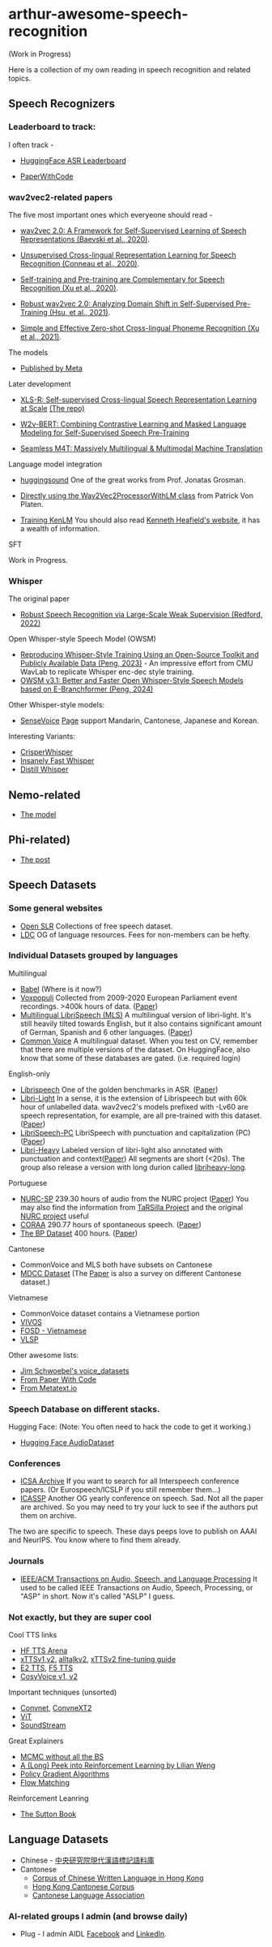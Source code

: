 # arthur-awesome-speech-recognition

(Work in Progress)

Here is a collection of my own reading in speech recognition and related topics.

## Speech Recognizers

### Leaderboard to track:
I often track -

- [HuggingFace ASR Leaderboard](https://huggingface.co/spaces/hf-audio/open_asr_leaderboard)

- [PaperWithCode](https://paperswithcode.com/dataset/librispeech)

### wav2vec2-related papers

The five most important ones which everyeone should read -

- [wav2vec 2.0: A Framework for Self-Supervised Learning of Speech Representations (Baevski et al., 2020)](https://arxiv.org/abs/2006.11477).

- [Unsupervised Cross-lingual Representation Learning for Speech Recognition (Conneau et al., 2020)](https://arxiv.org/abs/2006.13979).

- [Self-training and Pre-training are Complementary for Speech Recognition (Xu et al., 2020)](https://arxiv.org/abs/2010.11430).

- [Robust wav2vec 2.0: Analyzing Domain Shift in Self-Supervised Pre-Training (Hsu, et al., 2021)](https://arxiv.org/abs/2104.01027).

- [Simple and Effective Zero-shot Cross-lingual Phoneme Recognition (Xu et al., 2021)](https://arxiv.org/abs/2109.11680).

The models

- [Published by Meta](https://github.com/facebookresearch/fairseq/tree/main/examples/wav2vec#wav2vec-20)

Later development

- [XLS-R: Self-supervised Cross-lingual Speech Representation Learning at Scale](https://arxiv.org/abs/2111.09296) [(The repo)](https://github.com/facebookresearch/fairseq/tree/main/examples/wav2vec/xlsr)

- [W2v-BERT: Combining Contrastive Learning and Masked Language Modeling for Self-Supervised Speech Pre-Training](https://arxiv.org/abs/2108.06209)

- [Seamless M4T: Massively Multilingual & Multimodal Machine Translation](https://arxiv.org/abs/2308.11596)

Language model integration

- [huggingsound](https://github.com/jonatasgrosman/huggingsound) One of the great works from Prof. Jonatas Grosman.

- [Directly using the Wav2Vec2ProcessorWithLM class](https://huggingface.co/blog/wav2vec2-with-ngram) from Patrick Von Platen.
- [Training KenLM](https://github.com/kpu/kenlm) You should also read [Kenneth Heafield's website](https://kheafield.com/code/kenlm/), it has a wealth of information.

SFT

Work in Progress.


### Whisper

The original paper
- [Robust Speech Recognition via Large-Scale Weak Supervision (Redford, 2022)](https://arxiv.org/abs/2212.04356)

Open Whisper-style Speech Model (OWSM)
- [Reproducing Whisper-Style Training Using an Open-Source Toolkit and Publicly Available Data (Peng, 2023)](https://arxiv.org/abs/2309.13876) - An impressive effort from CMU WavLab to replicate Whisper enc-dec style training.
- [OWSM v3.1: Better and Faster Open Whisper-Style Speech Models based on E-Branchformer (Peng, 2024)](https://arxiv.org/abs/2401.16658)

Other Whisper-style models:
- [SenseVoice](https://github.com/FunAudioLLM/SenseVoice) [Page](https://funaudiollm.github.io/) support Mandarin, Cantonese, Japanese and Korean.

Interesting Variants:
- [CrisperWhisper](https://huggingface.co/nyrahealth/CrisperWhisper)
- [Insanely Fast Whisper](https://github.com/Vaibhavs10/insanely-fast-whisper)
- [Distill Whisper](https://huggingface.co/distil-whisper/distil-large-v3)

## Nemo-related

- [The model](https://huggingface.co/nvidia/canary-1b)

## Phi-related)

- [The post](https://techcommunity.microsoft.com/blog/aiplatformblog/introducing-phi-4-microsoft%E2%80%99s-newest-small-language-model-specializing-in-comple/4357090)

## Speech Datasets

### Some general websites
- [Open SLR](https://www.openslr.org/resources.php) Collections of free speech dataset.
- [LDC](https://catalog.ldc.upenn.edu/) OG of language resources. Fees for non-members can be hefty.

### Individual Datasets grouped by languages

Multilingual

- [Babel](https://en.wikipedia.org/wiki/BABEL_Speech_Corpus) (Where is it now?)
- [Voxpopuli](https://github.com/facebookresearch/voxpopuli) Collected from 2009-2020 European Parliament event recordings. >400k hours of data. ([Paper](https://aclanthology.org/2021.acl-long.80/))
- [Multilingual LibriSpeech (MLS)](https://www.openslr.org/) A multilingual version of libri-light.  It's still heavily tilted towards English, but it also contains significant amount of German, Spanish and 6 other languages. ([Paper](https://arxiv.org/pdf/2012.03411))
- [Common Voice](https://commonvoice.mozilla.org/en/datasets) A multilingual dataset.  When you test on CV, remember that there are multiple versions of the dataset.  On HuggingFace, also know that some of these databases are gated. (i.e. required login)

English-only

- [Librispeech](https://www.openslr.org/12) One of the golden benchmarks in ASR.  ([Paper](https://www.danielpovey.com/files/2015_icassp_librispeech.pdf))
- [Libri-Light](https://github.com/facebookresearch/libri-light) In a sense, it is the extension of Librispeech but with 60k hour of unlabelled data. wav2vec2's models prefixed with -Lv60 are speech representation, for example, are all pre-trained with this dataset. ([Paper](https://arxiv.org/abs/1912.07875))
- [LibriSpeech-PC](https://www.openslr.org/145/) LibriSpeech with punctuation and capitalization (PC) ([Paper](https://arxiv.org/abs/2310.02943))
- [Libri-Heavy](https://github.com/k2-fsa/libriheavy) Labeled version of libri-light also annotated with punctuation and context([Paper](https://arxiv.org/pdf/2309.08105))  All segments are short (<20s).  The group also release a version with long durion called [libriheavy-long](https://huggingface.co/datasets/pkufool/libriheavy_long).


Portuguese
- [NURC-SP](https://github.com/nilc-nlp/nurc-sp-audio-corpus) 239.30 hours of audio from the NURC project ([Paper](https://arxiv.org/abs/2409.15350))  You may also find the information from [TaRSilla Project](https://sites.google.com/view/tarsila-c4ai/coraa-versions) and the original [NURC project](https://fale.ufal.br/projeto/nurcdigital/) useful
- [CORAA](https://github.com/nilc-nlp/CORAA) 290.77 hours of spontaneous speech. ([Paper](https://arxiv.org/abs/2110.15731))
- [The BP Dataset](https://github.com/lucasgris/wav2vec4bp) 400 hours. ([Paper](https://arxiv.org/abs/2107.11414))

Cantonese
- CommonVoice and MLS both have subsets on Cantonese
- [MDCC Dataset](https://github.com/HLTCHKUST/cantonese-asr) (The [Paper](https://arxiv.org/pdf/2201.02419.pdf) is also a survey on different Cantonese dataset.)

Vietnamese
- CommonVoice dataset contains a Vietnamese portion
- [VIVOS](https://huggingface.co/datasets/AILAB-VNUHCM/vivos)
- [FOSD - Vietnamese](https://data.mendeley.com/datasets/k9sxg2twv4/4)
- [VLSP](https://vlsp.org.vn/vlsp2020/eval/asr)

Other awesome lists:
- [Jim Schwoebel's voice_datasets](https://github.com/jim-schwoebel/voice_datasets)
- [From Paper With Code](https://paperswithcode.com/datasets?task=speech-recognition)
- [From Metatext.io](https://metatext.io/datasets-list/speech-task)

### Speech Database on different stacks.

Hugging Face: (Note: You often need to hack the code to get it working.)
- [Hugging Face AudioDataset](https://huggingface.co/blog/audio-datasets)

### Conferences 
- [ICSA Archive](https://www.isca-archive.org/index.html) If you want to search for all Interspeech conference papers. (Or Eurospeech/ICSLP if you still remember them...)
- [ICASSP](https://dblp.org/db/conf/icassp/index.html) Another OG yearly conference on speech.  Sad. Not all the paper are archived. So you may need to try your luck to see if the authors put them on archive.

The two are specific to speech.  These days peeps love to publish on AAAI and NeurIPS.  You know where to find them already. 

### Journals
- [IEEE/ACM Transactions on Audio, Speech, and Language Processing](https://ieeexplore.ieee.org/xpl/RecentIssue.jsp?punumber=6570655) It used to be called IEEE Transactions on Audio, Speech, Processing, or "ASP" in short.  Now it's called "ASLP" I guess.

### Not exactly, but they are super cool

Cool TTS links
- [HF TTS Arena](https://huggingface.co/blog/arena-tts)
- [xTTSv1,v2](https://github.com/coqui-ai/TTS/blob/dev/docs/source/models/xtts.md), [alltalkv2](https://github.com/erew123/alltalk_tts/tree/alltalkbeta?tab=readme-ov-file), [xTTSv2 fine-tuning guide](https://github.com/erew123/alltalk_tts/wiki/XTTS-Model-Finetuning-Guide-(Advanced-Version))
- [E2 TTS](https://arxiv.org/abs/2406.18009), [F5 TTS](https://arxiv.org/abs/2410.06885)
- [CosyVoice v1, v2](https://github.com/FunAudioLLM/CosyVoice)

Important techniques (unsorted)
- [Convnet](https://arxiv.org/pdf/2201.03545), [ConvneXT2](https://arxiv.org/pdf/2201.03545)
- [ViT](https://arxiv.org/pdf/2010.11929)
- [SoundStream](https://research.google/pubs/soundstream-an-end-to-end-neural-audio-codec/)

Great Explainers
- [MCMC without all the BS](https://www.jeremykun.com/2015/04/06/markov-chain-monte-carlo-without-all-the-bullshit/)
- [A (Long) Peek into Reinforcement Learning by Lilian Weng](https://lilianweng.github.io/posts/2018-02-19-rl-overview/#key-concepts)
- [Policy Gradient Algorithms](https://lilianweng.github.io/posts/2018-04-08-policy-gradient/)
- [Flow Matching](https://mlg.eng.cam.ac.uk/blog/2024/01/20/flow-matching.html)

Reinforcement Leanring
- [The Sutton Book](https://web.stanford.edu/class/psych209/Readings/SuttonBartoIPRLBook2ndEd.pdf)

## Language Datasets
- Chinese - [中央研究院現代漢語標記語料庫](https://asbc.iis.sinica.edu.tw/)
- Cantonese
  - [Corpus of Chinese Written Language in Hong Kong](https://ccwlhk.eduhk.hk/)
  - [Hong Kong Cantonese Corpus](https://github.com/fcbond/hkcancor)
  - [Cantonese Language Association](https://cantoneselanguageassociation.byu.edu/links/)

### AI-related groups I admin (and browse daily)
- Plug - I admin AIDL [Facebook](https://www.facebook.com/groups/DeepNetGroup) and [LinkedIn](https://www.linkedin.com/groups/12846050/).
